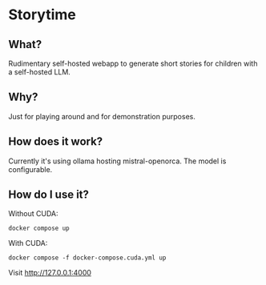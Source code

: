 # Storytime

## What?

Rudimentary self-hosted webapp to generate short stories for children with a self-hosted LLM.

## Why?

Just for playing around and for demonstration purposes.

## How does it work?

Currently it's using ollama hosting mistral-openorca. The model is configurable.

## How do I use it?

Without CUDA:

```
docker compose up
```

With CUDA:
```
docker compose -f docker-compose.cuda.yml up
```

Visit http://127.0.0.1:4000
